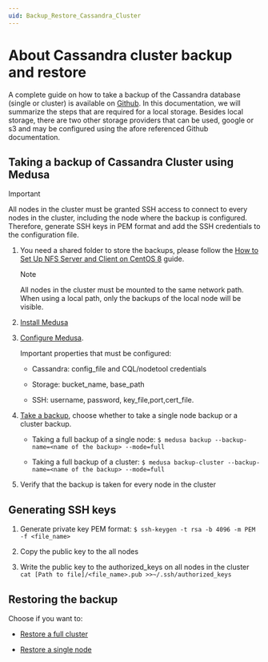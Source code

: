 ```yaml
---
uid: Backup_Restore_Cassandra_Cluster
---
```

# About Cassandra cluster backup and restore

A complete guide on how to take a backup of the Cassandra database (single or cluster) is available on [Github](https://github.com/thelastpickle/cassandra-medusa/tree/master/docs). In this documentation, we will summarize the steps that are required for a local storage. Besides local storage, there are two other storage providers that can be used, google or s3 and may be configured using the afore referenced Github documentation.

## Taking a backup of Cassandra Cluster using Medusa

> [!IMPORTANT]
> All nodes in the cluster must be granted SSH access to connect to every nodes in the cluster, including the node where the backup is configured. Therefore, generate SSH keys in PEM format and add the SSH credentials to the configuration file.

1. You need a shared folder to store the backups, please follow the [How to Set Up NFS Server and Client on CentOS 8](https://www.tecmint.com/install-nfs-server-on-centos-8/) guide.

   > [!NOTE]
   > All nodes in the cluster must be mounted to the same network path. When using a local path, only the backups of the local node will be visible.

1. [Install Medusa](https://github.com/thelastpickle/cassandra-medusa/blob/master/docs/Installation.md)

1. [Configure Medusa](https://github.com/thelastpickle/cassandra-medusa/blob/master/docs/Configuration.md).

   Important properties that must be configured:

   - Cassandra: config_file and CQL/nodetool credentials

   - Storage: bucket_name, base_path

   - SSH: username, password, key_file,port,cert_file. 

1. [Take a backup](https://github.com/thelastpickle/cassandra-medusa/blob/master/docs/Performing-backups.md), choose whether to take a single node backup or a cluster backup.

   - Taking a full backup of a single node: `$ medusa backup --backup-name=<name of the backup> --mode=full`</break>

   - Taking a full backup of a cluster: `$ medusa backup-cluster --backup-name=<name of the backup> --mode=full`</break>

1. Verify that the backup is taken for every node in the cluster

## Generating SSH keys

1. Generate private key PEM format: `$ ssh-keygen -t rsa -b 4096 -m PEM -f <file_name>`

1. Copy the public key to the all nodes

1. Write the public key to the authorized_keys on all nodes in the cluster `cat [Path to file]/<file_name>.pub >>~/.ssh/authorized_keys`

## Restoring the backup

Choose if you want to:

- [Restore a full cluster](https://github.com/thelastpickle/cassandra-medusa/blob/master/docs/Restoring-a-full-cluster.md)

- [Restore a single node](https://github.com/thelastpickle/cassandra-medusa/blob/master/docs/Restoring-a-single-node.md)
